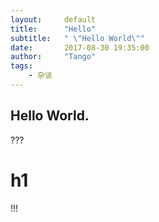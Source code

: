 ```yaml
---
layout:     default
title:      "Hello"
subtitle:   " \"Hello World\""
date:       2017-08-30 19:35:00
author:     "Tango"
tags:
    - 杂谈
---
```


## Hello World.

???

# h1

!!!